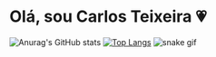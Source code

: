 # Olá, sou Carlos Teixeira 💗

![Anurag's GitHub stats](https://github-readme-stats.vercel.app/api?username=HalterDevTi&theme=jolly_icons=true) [![Top Langs](https://github-readme-stats.vercel.app/api/top-langs/?username=HalterDevTi&layout=compact)](https://github.com/anuraghazra/github-readme-stats)
![snake gif](https://github.com/HalterDevTi/HalterDevTi/blob/output/github-contribution-grid-snake.svg)
